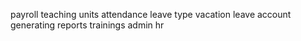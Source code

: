 payroll
teaching units
attendance
leave type
vacation leave
account
generating reports
trainings
admin
hr

